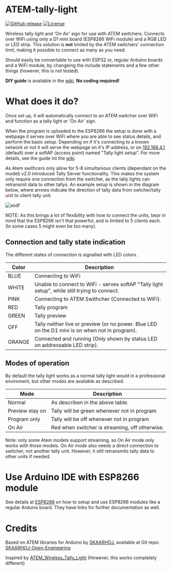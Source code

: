 # ATEM-tally-light

[![GitHub release](https://img.shields.io/github/v/release/AronHetLam/ATEM_tally_light_with_ESP8266)](https://github.com/AronHetLam/ATEM_tally_light_with_ESP8266/releases/latest)
[![License](https://img.shields.io/github/license/AronHetLam/ATEM_tally_light_with_ESP8266)](LICENSE)

Wireless tally light and 'On Air' sign for use with ATEM switchers. Connects over WiFi using only a D1 mini board (ESP8266 WiFi module) and a RGB LED or LED strip. This solution is __not__ limited by the ATEM switchers' connection limit, making it possible to connect as many as you need.

Should easily be convertable to use with ESP32 or, regular Arduino boards and a WiFi module, by changeing the include statements and a few other things (however, this is not tested).

__DIY guide__ is available in the [wiki](https://github.com/AronHetLam/ATEM_tally_light_with_ESP8266/wiki/DIY-guide). __No coding required!__

# What does it do?
Once set up, it will automatically connect to an ATEM switcher over WiFi and function as a tally light or 'On Air' sign.

When the program is uploaded to the ESP8266 the setup is done with a webpage it serves over WiFi where you are able to see status details, and perform the basic setup. Depending on if it's connecting to a known network or not it will serve the webpage on it's IP address, or on [192.168.4.1](HTTP://192.168.4.1) (default) over a softAP (access point) named "Tally light setup". For more details, see the guide int the [wiki](https://github.com/AronHetLam/ATEM_tally_light_with_ESP8266/wiki/DIY-guide).

As Atem swithcers only allow for 5-8 simultanious clients (dependant on the model) v2.0 introduced Tally Server functionality. This makes the system only require one connection from the switcher, as the tally lights can retransmit data to other tallys. An example setup is shown in the diagram below, where arrows indicate the direction of tally data from swtcher/tally unit to client tally unit.

![asdf](./Wiki/DIY_guide/img/Example_setup.jpg)

NOTE: As this brings a lot of flexibility with how to connect the units, bear in mind that the ESP8266 isn't that powerful, and is limited to 5 clients each. (In some cases 5 might even be too many).

## Connection and tally state indication
The different states of connection is signalled with LED colors.

Color | Description
------|--------
BLUE | Connecting to WiFi
WHITE | Unable to connect to WiFi - serves softAP "Tally light setup", while still trying to connect.
PINK | Connecting to ATEM Swithcher (Connected to WiFi).
RED | Tally program
GREEN | Tally preview
OFF | Tally neither live or preview (or no power. Blue LED on the D1 mini is on when not in program).
ORANGE | Connected and running (Only shown by status LED on addressable LED strip).

## Modes of operation
By default the tally light works as a normal tally light would in a professional enviroment, but other modes are available as described.

Mode | Description
-----|------------
Normal | As describen in the above table.
Preview stay on | Tally will be green whenever not in program
Program only | Tally will be off whenever not in program
On Air | Red when switcher is streaming, off otherwise.

Note: only some Atem models support streaming, so On Air mode only works with those models. On Air mode also needs a direct connection to switcher, not another tally unit. However, it still retransmits tally data to other units if needed.

# Use Arduino IDE with ESP8266 module
See details at [ESP8266](https://github.com/esp8266/Arduino) on how to setup and use ESP8266 modules like a regular Arduino board.
They have links for further documentation as well.

# Credits
Based on ATEM libraries for Arduino by [SKAARHOJ](https://www.skaarhoj.com/), available at Git repo: [SKAARHOJ-Open-Engineering](https://github.com/kasperskaarhoj/SKAARHOJ-Open-Engineering)

Inspired by [ATEM_Wireless_Tally_Light](https://github.com/kalinchuk/ATEM_Wireless_Tally_Light) (However, this works completely different)
